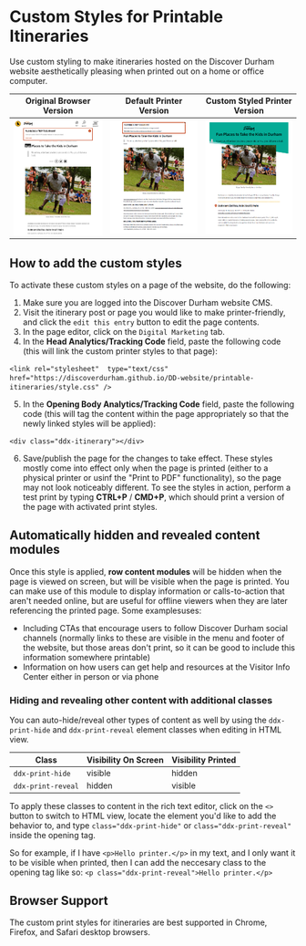 # Custom Styles for Printable Itineraries
Use custom styling to make itineraries hosted on the Discover Durham website aesthetically pleasing when printed out on a home or office computer.

| Original Browser Version | Default Printer Version | Custom Styled Printer Version |
| ----------------------- | ----------------------- | ----------------------------- |
| ![screenshot of an itinerary as viewed in the browser](img/itinerary-on-screen.png) | ![screenshot of a printed itinerary with default styling](img/itinerary-printer-default.png) | ![screenshot of a printed itinerary with custom styling](img/itinerary-printer-custom.png) |

## How to add the custom styles
To activate these custom styles on a page of the website, do the following:
1. Make sure you are logged into the Discover Durham website CMS.
2. Visit the itinerary post or page you would like to make printer-friendly, and click the `edit this entry` button to edit the page contents.
3. In the page editor, click on the `Digital Marketing` tab.
4. In the **Head Analytics/Tracking Code** field, paste the following code (this will link the custom printer styles to that page):
```
<link rel="stylesheet"  type="text/css" href="https://discoverdurham.github.io/DD-website/printable-itineraries/style.css" />
```
5. In the **Opening Body Analytics/Tracking Code** field, paste the following code (this will tag the content within the page appropriately so that the newly linked styles will be applied):
```
<div class="ddx-itinerary"></div>
```
6. Save/publish the page for the changes to take effect. These styles mostly come into effect only when the page is printed (either to a physical printer or usinf the "Print to PDF" functionality), so the page may not look noticeably different. To see the styles in action, perform a test print by typing **CTRL+P** / **CMD+P**, which should print a version of the page with activated print styles.

## Automatically hidden and revealed content modules
Once this style is applied, **row content modules** will be hidden when the page is viewed on screen, but will be visible when the page is printed. You can make use of this module to display information or calls-to-action that aren't needed online, but are useful for offline viewers when they are later referencing the printed page.
Some examplesuses:
- Including CTAs that encourage users to follow Discover Durham social channels (normally links to these are visible in the menu and footer of the website, but those areas don't print, so it can be good to include this information somewhere printable)
- Information on how users can get help and resources at the Visitor Info Center either in person or via phone
### Hiding and revealing other content with additional classes

You can auto-hide/reveal other types of content as well by using the `ddx-print-hide` and `ddx-print-reveal` element classes when editing in HTML view.

| Class | Visibility On Screen | Visibility Printed |
| ----- | -------------------- | ------------------ |
| `ddx-print-hide` | visible | hidden |
| `ddx-print-reveal` | hidden | visible |

To apply these classes to content in the rich text editor, click on the `<>` button to switch to HTML view, locate the element you'd like to add the behavior to, and type `class="ddx-print-hide"` or `class="ddx-print-reveal"` inside the opening tag.

So for example, if I have `<p>Hello printer.</p>` in my text, and I only want it to be visible when printed, then I can add the neccesary class to the opening tag like so: `<p class="ddx-print-reveal">Hello printer.</p>`

## Browser Support
The custom print styles for itineraries are best supported in Chrome, Firefox, and Safari desktop browsers.

